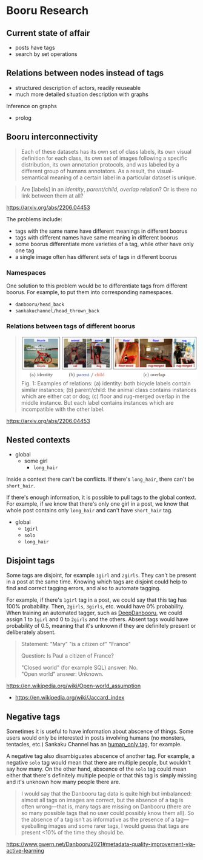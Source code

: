 # Booru Research

## Current state of affair
- posts have tags
- search by set operations

## Relations between nodes instead of tags
- structured description of actors, readily reuseable
- much more detailed situation description with graphs

Inference on graphs
- prolog


## Booru interconnectivity

> Each of these datasets has its own set of class labels, its own visual definition for each class, its own set of images following a specific distribution, its own annotation protocols, and was labeled by a different group of humans annotators. As a result, the visual-semantical meaning of a certain label in a particular dataset is unique.

> Are [labels] in an _identity_, _parent/child_, _overlap_ relation? Or is there no link between them at all?

https://arxiv.org/abs/2206.04453

The problems include:

- tags with the same name have different meanings in different boorus
- tags with different names have same meaning in different boorus
- some boorus differentiate more varieties of a tag, while other have only one tag
- a single image often has different sets of tags in different boorus

### Namespaces

One solution to this problem would be to differentiate tags from different boorus. For example, to put them into corresponding namespaces.

- `danbooru/head_back`
- `sankakuchannel/head_thrown_back`


### Relations between tags of different boorus

> ![image](/label-relations.png)
> Fig. 1: Examples of relations: (a) identity: both bicycle labels contain similar instances; (b) parent/child: the animal class contains instances which are either cat or dog; (c) floor and rug-merged overlap in the middle instance. But each label contains instances which are incompatible with the other label.

https://arxiv.org/abs/2206.04453



## Nested contexts

- global
  - some girl
    - `long_hair`

Inside a context there can't be conflicts. If there's `long_hair`, there can't be `short_hair`.

If there's enough information, it is possible to pull tags to the global context. For example, if we know that there's only one girl in a post, we know that whole post contains only `long_hair` and can't have `short_hair` tag.

- global
  - `1girl`
  - `solo`
  - `long_hair`


## Disjoint tags

Some tags are disjoint, for example `1girl` and `2girls`. They can't be present in a post at the same time. Knowing which tags are disjoint could help to find and correct tagging errors, and also to automate tagging.

For example, if there's `1girl` tag in a post, we could say that this tag has 100% probability. Then, `2girls`, `3girls`, etc. would have 0% probability. When training an automated tagger, such as [DeepDanbooru](https://github.com/KichangKim/DeepDanbooru), we could assign 1 to `1girl` and 0 to `2girls` and the others. Absent tags would have probability of 0.5, meaning that it's unknown if they are definitely present or deliberately absent.


> Statement: "Mary" "is a citizen of" "France"
>
> Question: Is Paul a citizen of France?
>
> "Closed world" (for example SQL) answer: No.  
> "Open world" answer: Unknown.

https://en.wikipedia.org/wiki/Open-world_assumption

- https://en.wikipedia.org/wiki/Jaccard_index


## Negative tags

Sometimes it is useful to have information about abscence of things. Some users would only be interested in posts involving humans (no monsters, tentacles, etc.) Sankaku Channel has an [human_only tag](https://chan.sankakucomplex.com/?tags=human_only&commit=Search), for example.

A negative tag also disambiguates abscence of another tag. For example, a negative `solo` tag would mean that there are multiple people, but wouldn't say how many. On the other hand, abscence of the `solo` tag could mean either that there's definitely multiple people or that this tag is simply missing and it's unknown how many people there are.

> I would say that the Danbooru tag data is quite high but imbalanced: almost all tags on images are correct, but the absence of a tag is often wrong—that is, many tags are missing on Danbooru (there are so many possible tags that no user could possibly know them all). So the absence of a tag isn’t as informative as the presence of a tag—eyeballing images and some rarer tags, I would guess that tags are present <10% of the time they should be.

https://www.gwern.net/Danbooru2021#metadata-quality-improvement-via-active-learning

